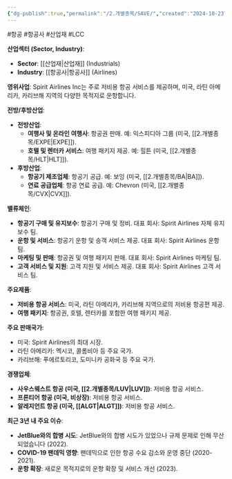 ```yaml
---
{"dg-publish":true,"permalink":"/2.개별종목/SAVE/","created":"2024-10-23T22:03:02.241+09:00","updated":"2025-07-29T21:37:05.153+09:00"}
---
```


#항공 #항공사 #산업재 #LCC 


**산업섹터 (Sector, Industry)**:

- **Sector**: [[산업재\|산업재]] (Industrials)
- **Industry**: [[항공사\|항공사]] (Airlines)

**영위사업**: Spirit Airlines Inc는 주로 저비용 항공 서비스를 제공하며, 미국, 라틴 아메리카, 카리브해 지역의 다양한 목적지로 운항합니다.

**전방/후방산업**:

- **전방산업**:
    - **여행사 및 온라인 여행사**: 항공권 판매. 예: 익스피디아 그룹 (미국, [[2.개별종목/EXPE\|EXPE]]).
    - **호텔 및 렌터카 서비스**: 여행 패키지 제공. 예: 힐튼 (미국, [[2.개별종목/HLT\|HLT]]).
- **후방산업**:
    - **항공기 제조업체**: 항공기 공급. 예: 보잉 (미국, [[2.개별종목/BA\|BA]]).
    - **연료 공급업체**: 항공 연료 공급. 예: Chevron (미국, [[2.개별종목/CVX\|CVX]]).

**밸류체인**:

- **항공기 구매 및 유지보수**: 항공기 구매 및 정비. 대표 회사: Spirit Airlines 자체 유지보수 팀.
- **운항 및 서비스**: 항공기 운항 및 승객 서비스 제공. 대표 회사: Spirit Airlines 운항 팀.
- **마케팅 및 판매**: 항공권 및 여행 패키지 판매. 대표 회사: Spirit Airlines 마케팅 팀.
- **고객 서비스 및 지원**: 고객 지원 및 서비스 제공. 대표 회사: Spirit Airlines 고객 서비스 팀.

**주요제품**:

- **저비용 항공 서비스**: 미국, 라틴 아메리카, 카리브해 지역으로의 저비용 항공편 제공.
- **여행 패키지**: 항공권, 호텔, 렌터카를 포함한 여행 패키지 제공.

**주요 판매국가**:

- 미국: Spirit Airlines의 최대 시장.
- 라틴 아메리카: 멕시코, 콜롬비아 등 주요 국가.
- 카리브해: 푸에르토리코, 도미니카 공화국 등 주요 국가.

**경쟁업체**:

- **사우스웨스트 항공 (미국, [[2.개별종목/LUV\|LUV]])**: 저비용 항공 서비스.
- **프론티어 항공 (미국, 비상장)**: 저비용 항공 서비스.
- **알레지언트 항공 (미국, [[ALGT\|ALGT]])**: 저비용 항공 서비스.


**최근 3년 내 주요 이슈**:

- **JetBlue와의 합병 시도**: JetBlue와의 합병 시도가 있었으나 규제 문제로 인해 무산되었습니다 (2022).
- **COVID-19 팬데믹 영향**: 팬데믹으로 인한 항공 수요 감소와 운영 중단 (2020-2021).
- **운항 확장**: 새로운 목적지로의 운항 확장 및 서비스 개선 (2023).
